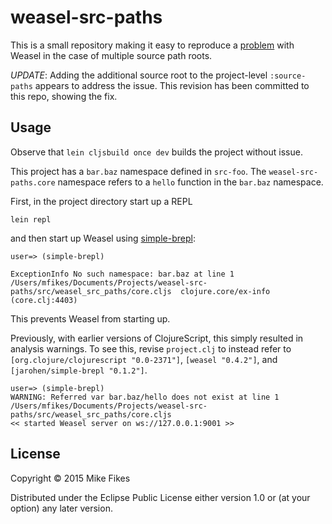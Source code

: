 # weasel-src-paths

This is a small repository making it easy to reproduce a [problem](https://github.com/tomjakubowski/weasel/issues/28) with Weasel in the case of multiple source path roots.

*UPDATE*: Adding the additional source root to the project-level `:source-paths` appears to address the issue. This revision has been committed to this repo, showing the fix.

## Usage

Observe that `lein cljsbuild once dev` builds the project without issue.

This project has a `bar.baz` namespace defined in `src-foo`. The `weasel-src-paths.core` namespace refers to a `hello` function in the `bar.baz` namespace.

First, in the project directory start up a REPL
```
lein repl
```
and then start up Weasel using [simple-brepl](https://github.com/james-henderson/simple-brepl):
```
user=> (simple-brepl)

ExceptionInfo No such namespace: bar.baz at line 1 /Users/mfikes/Documents/Projects/weasel-src-paths/src/weasel_src_paths/core.cljs  clojure.core/ex-info (core.clj:4403)
```

This prevents Weasel from starting up.

Previously, with earlier versions of ClojureScript, this simply resulted in analysis warnings. To see this, revise `project.clj` to instead refer to `[org.clojure/clojurescript "0.0-2371"]`, `[weasel "0.4.2"]`, and `[jarohen/simple-brepl "0.1.2"]`.

```
user=> (simple-brepl)
WARNING: Referred var bar.baz/hello does not exist at line 1 /Users/mfikes/Documents/Projects/weasel-src-paths/src/weasel_src_paths/core.cljs
<< started Weasel server on ws://127.0.0.1:9001 >>
```

## License

Copyright © 2015 Mike Fikes

Distributed under the Eclipse Public License either version 1.0 or (at
your option) any later version.

